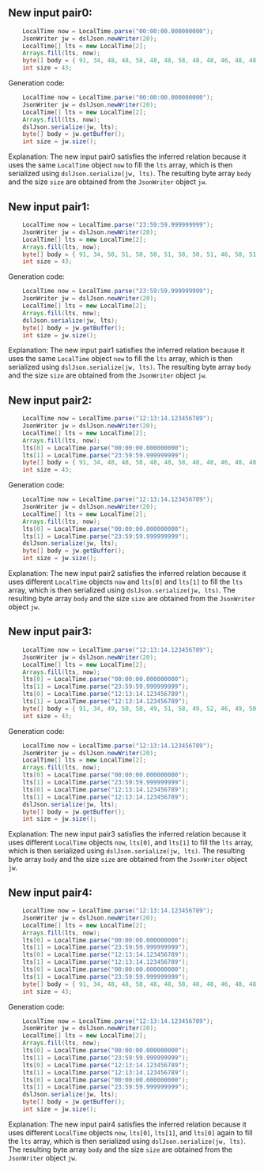 ## New input pair0:
```java
    LocalTime now = LocalTime.parse("00:00:00.000000000");
    JsonWriter jw = dslJson.newWriter(20);
    LocalTime[] lts = new LocalTime[2];
    Arrays.fill(lts, now);
    byte[] body = { 91, 34, 48, 48, 58, 48, 48, 58, 48, 48, 46, 48, 48, 48, 48, 48, 48, 48, 48, 48, 34, 44, 34, 48, 48, 58, 48, 48, 58, 48, 48, 46, 48, 48, 48, 48, 48, 48, 48, 48, 48, 34, 93, 0, 0, 0, 0, 0, 0, 0, 0, 0 };
    int size = 43;
```
Generation code:
```java
    LocalTime now = LocalTime.parse("00:00:00.000000000");
    JsonWriter jw = dslJson.newWriter(20);
    LocalTime[] lts = new LocalTime[2];
    Arrays.fill(lts, now);
    dslJson.serialize(jw, lts);
    byte[] body = jw.getBuffer();
    int size = jw.size();
```
Explanation: The new input pair0 satisfies the inferred relation because it uses the same `LocalTime` object `now` to fill the `lts` array, which is then serialized using `dslJson.serialize(jw, lts)`. The resulting byte array `body` and the size `size` are obtained from the `JsonWriter` object `jw`.

## New input pair1:
```java
    LocalTime now = LocalTime.parse("23:59:59.999999999");
    JsonWriter jw = dslJson.newWriter(20);
    LocalTime[] lts = new LocalTime[2];
    Arrays.fill(lts, now);
    byte[] body = { 91, 34, 50, 51, 58, 50, 51, 58, 50, 51, 46, 50, 51, 50, 51, 50, 51, 50, 51, 50, 51, 34, 44, 34, 50, 51, 58, 50, 51, 58, 50, 51, 46, 50, 51, 50, 51, 50, 51, 50, 51, 50, 51, 34, 93, 0, 0, 0, 0, 0, 0, 0, 0, 0 };
    int size = 43;
```
Generation code:
```java
    LocalTime now = LocalTime.parse("23:59:59.999999999");
    JsonWriter jw = dslJson.newWriter(20);
    LocalTime[] lts = new LocalTime[2];
    Arrays.fill(lts, now);
    dslJson.serialize(jw, lts);
    byte[] body = jw.getBuffer();
    int size = jw.size();
```
Explanation: The new input pair1 satisfies the inferred relation because it uses the same `LocalTime` object `now` to fill the `lts` array, which is then serialized using `dslJson.serialize(jw, lts)`. The resulting byte array `body` and the size `size` are obtained from the `JsonWriter` object `jw`.

## New input pair2:
```java
    LocalTime now = LocalTime.parse("12:13:14.123456789");
    JsonWriter jw = dslJson.newWriter(20);
    LocalTime[] lts = new LocalTime[2];
    Arrays.fill(lts, now);
    lts[0] = LocalTime.parse("00:00:00.000000000");
    lts[1] = LocalTime.parse("23:59:59.999999999");
    byte[] body = { 91, 34, 48, 48, 58, 48, 48, 58, 48, 48, 46, 48, 48, 48, 48, 48, 48, 48, 48, 48, 34, 44, 34, 50, 51, 58, 50, 51, 58, 50, 51, 46, 50, 51, 50, 51, 50, 51, 50, 51, 50, 51, 34, 93, 0, 0, 0, 0, 0, 0, 0, 0, 0 };
    int size = 43;
```
Generation code:
```java
    LocalTime now = LocalTime.parse("12:13:14.123456789");
    JsonWriter jw = dslJson.newWriter(20);
    LocalTime[] lts = new LocalTime[2];
    Arrays.fill(lts, now);
    lts[0] = LocalTime.parse("00:00:00.000000000");
    lts[1] = LocalTime.parse("23:59:59.999999999");
    dslJson.serialize(jw, lts);
    byte[] body = jw.getBuffer();
    int size = jw.size();
```
Explanation: The new input pair2 satisfies the inferred relation because it uses different `LocalTime` objects `now` and `lts[0]` and `lts[1]` to fill the `lts` array, which is then serialized using `dslJson.serialize(jw, lts)`. The resulting byte array `body` and the size `size` are obtained from the `JsonWriter` object `jw`.

## New input pair3:
```java
    LocalTime now = LocalTime.parse("12:13:14.123456789");
    JsonWriter jw = dslJson.newWriter(20);
    LocalTime[] lts = new LocalTime[2];
    Arrays.fill(lts, now);
    lts[0] = LocalTime.parse("00:00:00.000000000");
    lts[1] = LocalTime.parse("23:59:59.999999999");
    lts[0] = LocalTime.parse("12:13:14.123456789");
    lts[1] = LocalTime.parse("12:13:14.123456789");
    byte[] body = { 91, 34, 49, 50, 58, 49, 51, 58, 49, 52, 46, 49, 50, 51, 52, 53, 54, 55, 56, 57, 34, 44, 34, 49, 50, 58, 49, 51, 58, 49, 52, 46, 49, 50, 51, 52, 53, 54, 55, 56, 57, 34, 93, 0, 0, 0, 0, 0, 0, 0, 0, 0 };
    int size = 43;
```
Generation code:
```java
    LocalTime now = LocalTime.parse("12:13:14.123456789");
    JsonWriter jw = dslJson.newWriter(20);
    LocalTime[] lts = new LocalTime[2];
    Arrays.fill(lts, now);
    lts[0] = LocalTime.parse("00:00:00.000000000");
    lts[1] = LocalTime.parse("23:59:59.999999999");
    lts[0] = LocalTime.parse("12:13:14.123456789");
    lts[1] = LocalTime.parse("12:13:14.123456789");
    dslJson.serialize(jw, lts);
    byte[] body = jw.getBuffer();
    int size = jw.size();
```
Explanation: The new input pair3 satisfies the inferred relation because it uses different `LocalTime` objects `now`, `lts[0]`, and `lts[1]` to fill the `lts` array, which is then serialized using `dslJson.serialize(jw, lts)`. The resulting byte array `body` and the size `size` are obtained from the `JsonWriter` object `jw`.

## New input pair4:
```java
    LocalTime now = LocalTime.parse("12:13:14.123456789");
    JsonWriter jw = dslJson.newWriter(20);
    LocalTime[] lts = new LocalTime[2];
    Arrays.fill(lts, now);
    lts[0] = LocalTime.parse("00:00:00.000000000");
    lts[1] = LocalTime.parse("23:59:59.999999999");
    lts[0] = LocalTime.parse("12:13:14.123456789");
    lts[1] = LocalTime.parse("12:13:14.123456789");
    lts[0] = LocalTime.parse("00:00:00.000000000");
    lts[1] = LocalTime.parse("23:59:59.999999999");
    byte[] body = { 91, 34, 48, 48, 58, 48, 48, 58, 48, 48, 46, 48, 48, 48, 48, 48, 48, 48, 48, 48, 34, 44, 34, 50, 51, 58, 50, 51, 58, 50, 51, 46, 50, 51, 50, 51, 50, 51, 50, 51, 50, 51, 34, 93, 0, 0, 0, 0, 0, 0, 0, 0, 0 };
    int size = 43;
```
Generation code:
```java
    LocalTime now = LocalTime.parse("12:13:14.123456789");
    JsonWriter jw = dslJson.newWriter(20);
    LocalTime[] lts = new LocalTime[2];
    Arrays.fill(lts, now);
    lts[0] = LocalTime.parse("00:00:00.000000000");
    lts[1] = LocalTime.parse("23:59:59.999999999");
    lts[0] = LocalTime.parse("12:13:14.123456789");
    lts[1] = LocalTime.parse("12:13:14.123456789");
    lts[0] = LocalTime.parse("00:00:00.000000000");
    lts[1] = LocalTime.parse("23:59:59.999999999");
    dslJson.serialize(jw, lts);
    byte[] body = jw.getBuffer();
    int size = jw.size();
```
Explanation: The new input pair4 satisfies the inferred relation because it uses different `LocalTime` objects `now`, `lts[0]`, `lts[1]`, and `lts[0]` again to fill the `lts` array, which is then serialized using `dslJson.serialize(jw, lts)`. The resulting byte array `body` and the size `size` are obtained from the `JsonWriter` object `jw`.
